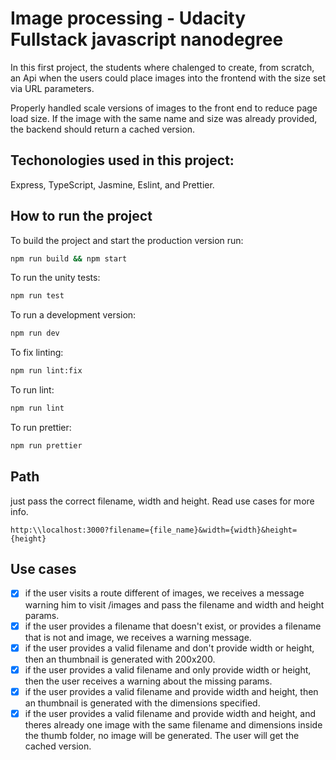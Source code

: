 # Image processing - Udacity Fullstack javascript nanodegree

In this first project, the students where chalenged to create, from scratch, an Api when the users could place images into the frontend with the size set via URL parameters.

Properly handled scale versions of images to the front end to reduce page load size. If the image with the same name and size was already provided, the backend should return a cached version.

## Techonologies used in this project:

Express, TypeScript, Jasmine, Eslint, and Prettier.

## How to run the project

To build the project and start the production version run:

```sh
npm run build && npm start
```

To run the unity tests:

```sh
npm run test
```

To run a development version:

```sh
npm run dev
```

To fix linting:

```sh
npm run lint:fix
```

To run lint:

```sh
npm run lint
```

To run prettier:

```sh
npm run prettier
```

## Path
just pass the correct filename, width and height. Read use cases for more info.

```ssh
http:\\localhost:3000?filename={file_name}&width={width}&height={height}
```

## Use cases

- [x] if the user visits a route different of images, we receives a message warning him to visit /images and pass the filename and width and height params.
- [x] if the user provides a filename that doesn't exist, or provides a filename that is not and image, we receives a warning message.
- [x] if the user provides a valid filename and don't provide width or height, then an thumbnail is generated with 200x200.
- [x] if the user provides a valid filename and only provide width or height, then the user receives a warning about the missing params.
- [x] if the user provides a valid filename and provide width and height, then an thumbnail is generated with the dimensions specified.
- [x] if the user provides a valid filename and provide width and height, and theres already one image with the same filename and dimensions inside the thumb folder, no image will be generated. The user will get the cached version.
